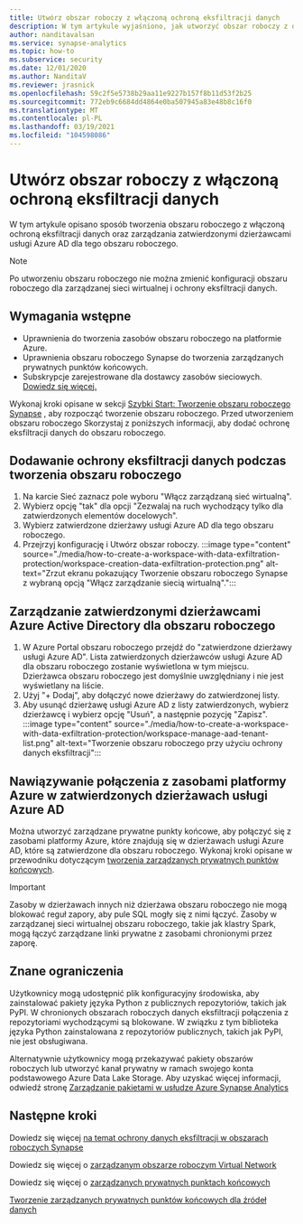 ```yaml
---
title: Utwórz obszar roboczy z włączoną ochroną eksfiltracji danych
description: W tym artykule wyjaśniono, jak utworzyć obszar roboczy z ochroną danych eksfiltracji w usłudze Azure Synapse Analytics
author: nanditavalsan
ms.service: synapse-analytics
ms.topic: how-to
ms.subservice: security
ms.date: 12/01/2020
ms.author: NanditaV
ms.reviewer: jrasnick
ms.openlocfilehash: 59c2f5e5738b29aa11e9227b157f8b11d53f2b25
ms.sourcegitcommit: 772eb9c6684dd4864e0ba507945a83e48b8c16f0
ms.translationtype: MT
ms.contentlocale: pl-PL
ms.lasthandoff: 03/19/2021
ms.locfileid: "104598086"
---
```

# <a name="create-a-workspace-with-data-exfiltration-protection-enabled"></a>Utwórz obszar roboczy z włączoną ochroną eksfiltracji danych
W tym artykule opisano sposób tworzenia obszaru roboczego z włączoną ochroną eksfiltracji danych oraz zarządzania zatwierdzonymi dzierżawcami usługi Azure AD dla tego obszaru roboczego.

>[!Note]
>Po utworzeniu obszaru roboczego nie można zmienić konfiguracji obszaru roboczego dla zarządzanej sieci wirtualnej i ochrony eksfiltracji danych.

## <a name="prerequisites"></a>Wymagania wstępne
- Uprawnienia do tworzenia zasobów obszaru roboczego na platformie Azure.
- Uprawnienia obszaru roboczego Synapse do tworzenia zarządzanych prywatnych punktów końcowych.
- Subskrypcje zarejestrowane dla dostawcy zasobów sieciowych. [Dowiedz się więcej.](../../azure-resource-manager/management/resource-providers-and-types.md)

Wykonaj kroki opisane w sekcji [Szybki Start: Tworzenie obszaru roboczego Synapse](../quickstart-create-workspace.md) , aby rozpocząć tworzenie obszaru roboczego. Przed utworzeniem obszaru roboczego Skorzystaj z poniższych informacji, aby dodać ochronę eksfiltracji danych do obszaru roboczego.

## <a name="add-data-exfiltration-protection-when-creating-your-workspace"></a>Dodawanie ochrony eksfiltracji danych podczas tworzenia obszaru roboczego
1. Na karcie Sieć zaznacz pole wyboru "Włącz zarządzaną sieć wirtualną".
1. Wybierz opcję "tak" dla opcji "Zezwalaj na ruch wychodzący tylko dla zatwierdzonych elementów docelowych".
1. Wybierz zatwierdzone dzierżawy usługi Azure AD dla tego obszaru roboczego.
1. Przejrzyj konfigurację i Utwórz obszar roboczy.
:::image type="content" source="./media/how-to-create-a-workspace-with-data-exfiltration-protection/workspace-creation-data-exfiltration-protection.png" alt-text="Zrzut ekranu pokazujący Tworzenie obszaru roboczego Synapse z wybraną opcją &quot;Włącz zarządzanie siecią wirtualną&quot;.":::

## <a name="manage-approved-azure-active-directory-tenants-for-the-workspace"></a>Zarządzanie zatwierdzonymi dzierżawcami Azure Active Directory dla obszaru roboczego
1. W Azure Portal obszaru roboczego przejdź do "zatwierdzone dzierżawy usługi Azure AD". Lista zatwierdzonych dzierżawców usługi Azure AD dla obszaru roboczego zostanie wyświetlona w tym miejscu. Dzierżawca obszaru roboczego jest domyślnie uwzględniany i nie jest wyświetlany na liście.
1. Użyj "+ Dodaj", aby dołączyć nowe dzierżawy do zatwierdzonej listy.
1. Aby usunąć dzierżawę usługi Azure AD z listy zatwierdzonych, wybierz dzierżawcę i wybierz opcję "Usuń", a następnie pozycję "Zapisz".
:::image type="content" source="./media/how-to-create-a-workspace-with-data-exfiltration-protection/workspace-manage-aad-tenant-list.png" alt-text="Tworzenie obszaru roboczego przy użyciu ochrony danych eksfiltracji":::


## <a name="connecting-to-azure-resources-in-approved-azure-ad-tenants"></a>Nawiązywanie połączenia z zasobami platformy Azure w zatwierdzonych dzierżawach usługi Azure AD

Można utworzyć zarządzane prywatne punkty końcowe, aby połączyć się z zasobami platformy Azure, które znajdują się w dzierżawach usługi Azure AD, które są zatwierdzone dla obszaru roboczego. Wykonaj kroki opisane w przewodniku dotyczącym [tworzenia zarządzanych prywatnych punktów końcowych](./how-to-create-managed-private-endpoints.md).

>[!IMPORTANT]
>Zasoby w dzierżawach innych niż dzierżawa obszaru roboczego nie mogą blokować reguł zapory, aby pule SQL mogły się z nimi łączyć. Zasoby w zarządzanej sieci wirtualnej obszaru roboczego, takie jak klastry Spark, mogą łączyć zarządzane linki prywatne z zasobami chronionymi przez zaporę.

## <a name="known-limitations"></a>Znane ograniczenia
Użytkownicy mogą udostępnić plik konfiguracyjny środowiska, aby zainstalować pakiety języka Python z publicznych repozytoriów, takich jak PyPI. W chronionych obszarach roboczych danych eksfiltracji połączenia z repozytoriami wychodzącymi są blokowane. W związku z tym biblioteka języka Python zainstalowana z repozytoriów publicznych, takich jak PyPI, nie jest obsługiwana. 

Alternatywnie użytkownicy mogą przekazywać pakiety obszarów roboczych lub utworzyć kanał prywatny w ramach swojego konta podstawowego Azure Data Lake Storage. Aby uzyskać więcej informacji, odwiedź stronę [Zarządzanie pakietami w usłudze Azure Synapse Analytics](./spark/../../spark/apache-spark-azure-portal-add-libraries.md) 
  
## <a name="next-steps"></a>Następne kroki

Dowiedz się więcej [na temat ochrony danych eksfiltracji w obszarach roboczych Synapse](./workspace-data-exfiltration-protection.md)

Dowiedz się więcej o [zarządzanym obszarze roboczym Virtual Network](./synapse-workspace-managed-vnet.md)

Dowiedz się więcej o [zarządzanych prywatnych punktach końcowych](./synapse-workspace-managed-private-endpoints.md)

[Tworzenie zarządzanych prywatnych punktów końcowych dla źródeł danych](./how-to-create-managed-private-endpoints.md)
